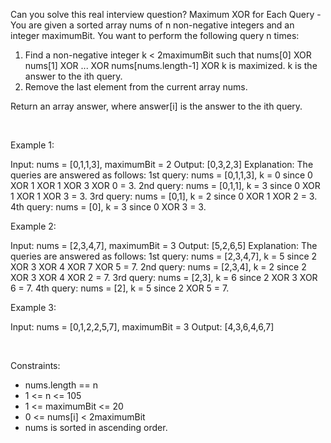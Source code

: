 Can you solve this real interview question? Maximum XOR for Each Query - You are given a sorted array nums of n non-negative integers and an integer maximumBit. You want to perform the following query n times:

 1. Find a non-negative integer k < 2maximumBit such that nums[0] XOR nums[1] XOR ... XOR nums[nums.length-1] XOR k is maximized. k is the answer to the ith query.
 2. Remove the last element from the current array nums.

Return an array answer, where answer[i] is the answer to the ith query.

 

Example 1:


Input: nums = [0,1,1,3], maximumBit = 2
Output: [0,3,2,3]
Explanation: The queries are answered as follows:
1st query: nums = [0,1,1,3], k = 0 since 0 XOR 1 XOR 1 XOR 3 XOR 0 = 3.
2nd query: nums = [0,1,1], k = 3 since 0 XOR 1 XOR 1 XOR 3 = 3.
3rd query: nums = [0,1], k = 2 since 0 XOR 1 XOR 2 = 3.
4th query: nums = [0], k = 3 since 0 XOR 3 = 3.


Example 2:


Input: nums = [2,3,4,7], maximumBit = 3
Output: [5,2,6,5]
Explanation: The queries are answered as follows:
1st query: nums = [2,3,4,7], k = 5 since 2 XOR 3 XOR 4 XOR 7 XOR 5 = 7.
2nd query: nums = [2,3,4], k = 2 since 2 XOR 3 XOR 4 XOR 2 = 7.
3rd query: nums = [2,3], k = 6 since 2 XOR 3 XOR 6 = 7.
4th query: nums = [2], k = 5 since 2 XOR 5 = 7.


Example 3:


Input: nums = [0,1,2,2,5,7], maximumBit = 3
Output: [4,3,6,4,6,7]


 

Constraints:

 * nums.length == n
 * 1 <= n <= 105
 * 1 <= maximumBit <= 20
 * 0 <= nums[i] < 2maximumBit
 * nums is sorted in ascending order.